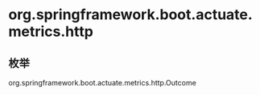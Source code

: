 # org.springframework.boot.actuate.metrics.http

## 枚举

org.springframework.boot.actuate.metrics.http.Outcome




